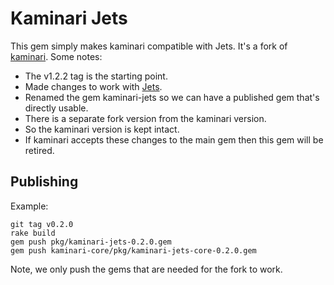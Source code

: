 # Kaminari Jets

This gem simply makes kaminari compatible with Jets. It's a fork of [kaminari](https://github.com/kaminari/kaminari). Some notes:

* The v1.2.2 tag is the starting point.
* Made changes to work with [Jets](https://rubyonjets.com).
* Renamed the gem kaminari-jets so we can have a published gem that's directly usable.
* There is a separate fork version from the kaminari version.
* So the kaminari version is kept intact.
* If kaminari accepts these changes to the main gem then this gem will be retired.

## Publishing

Example:

    git tag v0.2.0
    rake build
    gem push pkg/kaminari-jets-0.2.0.gem
    gem push kaminari-core/pkg/kaminari-jets-core-0.2.0.gem

Note, we only push the gems that are needed for the fork to work.
